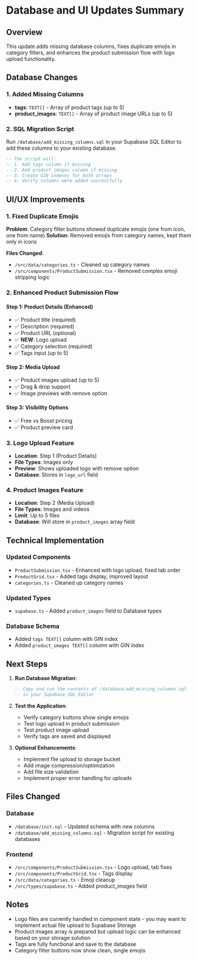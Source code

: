 # Database and UI Updates Summary

## Overview
This update adds missing database columns, fixes duplicate emojis in category filters, and enhances the product submission flow with logo upload functionality.

## Database Changes

### 1. Added Missing Columns
- **tags**: `TEXT[]` - Array of product tags (up to 5)
- **product_images**: `TEXT[]` - Array of product image URLs (up to 5)

### 2. SQL Migration Script
Run `/database/add_missing_columns.sql` in your Supabase SQL Editor to add these columns to your existing database.

```sql
-- The script will:
-- 1. Add tags column if missing
-- 2. Add product_images column if missing  
-- 3. Create GIN indexes for both arrays
-- 4. Verify columns were added successfully
```

## UI/UX Improvements

### 1. Fixed Duplicate Emojis
**Problem**: Category filter buttons showed duplicate emojis (one from icon, one from name)
**Solution**: Removed emojis from category names, kept them only in icons

**Files Changed**:
- `/src/data/categories.ts` - Cleaned up category names
- `/src/components/ProductSubmission.tsx` - Removed complex emoji stripping logic

### 2. Enhanced Product Submission Flow

#### Step 1: Product Details (Enhanced)
- ✅ Product title (required)
- ✅ Description (required) 
- ✅ Product URL (optional)
- ✅ **NEW**: Logo upload
- ✅ Category selection (required)
- ✅ Tags input (up to 5)

#### Step 2: Media Upload
- ✅ Product images upload (up to 5)
- ✅ Drag & drop support
- ✅ Image previews with remove option

#### Step 3: Visibility Options
- ✅ Free vs Boost pricing
- ✅ Product preview card

### 3. Logo Upload Feature
- **Location**: Step 1 (Product Details)
- **File Types**: Images only
- **Preview**: Shows uploaded logo with remove option
- **Database**: Stores in `logo_url` field

### 4. Product Images Feature
- **Location**: Step 2 (Media Upload)  
- **File Types**: Images and videos
- **Limit**: Up to 5 files
- **Database**: Will store in `product_images` array field

## Technical Implementation

### Updated Components
- `ProductSubmission.tsx` - Enhanced with logo upload, fixed tab order
- `ProductGrid.tsx` - Added tags display, improved layout
- `categories.ts` - Cleaned up category names

### Updated Types
- `supabase.ts` - Added `product_images` field to Database types

### Database Schema
- Added `tags TEXT[]` column with GIN index
- Added `product_images TEXT[]` column with GIN index

## Next Steps

1. **Run Database Migration**:
   ```sql
   -- Copy and run the contents of /database/add_missing_columns.sql
   -- in your Supabase SQL Editor
   ```

2. **Test the Application**:
   - Verify category buttons show single emojis
   - Test logo upload in product submission
   - Test product image upload
   - Verify tags are saved and displayed

3. **Optional Enhancements**:
   - Implement file upload to storage bucket
   - Add image compression/optimization
   - Add file size validation
   - Implement proper error handling for uploads

## Files Changed

### Database
- `/database/init.sql` - Updated schema with new columns
- `/database/add_missing_columns.sql` - Migration script for existing databases

### Frontend
- `/src/components/ProductSubmission.tsx` - Logo upload, tab fixes
- `/src/components/ProductGrid.tsx` - Tags display
- `/src/data/categories.ts` - Emoji cleanup
- `/src/types/supabase.ts` - Added product_images field

## Notes

- Logo files are currently handled in component state - you may want to implement actual file upload to Supabase Storage
- Product images array is prepared but upload logic can be enhanced based on your storage solution
- Tags are fully functional and save to the database
- Category filter buttons now show clean, single emojis
